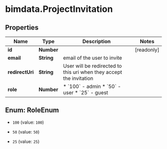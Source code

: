 # bimdata.ProjectInvitation

## Properties

Name | Type | Description | Notes
------------ | ------------- | ------------- | -------------
**id** | **Number** |  | [readonly] 
**email** | **String** | email of the user to invite | 
**redirectUri** | **String** | User will be redirected to this uri when they accept the invitation | 
**role** | **Number** | * &#x60;100&#x60; - admin * &#x60;50&#x60; - user * &#x60;25&#x60; - guest | 



## Enum: RoleEnum


* `100` (value: `100`)

* `50` (value: `50`)

* `25` (value: `25`)




